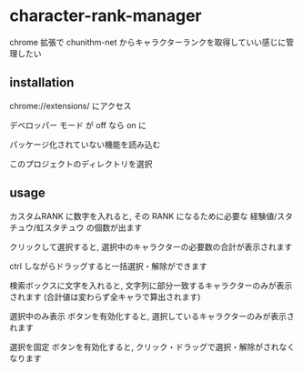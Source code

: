 # character-rank-manager
chrome 拡張で chunithm-net からキャラクターランクを取得していい感じに管理したい

## installation

chrome://extensions/ にアクセス

デベロッパー モード が off なら on に

パッケージ化されていない機能を読み込む

このプロジェクトのディレクトリを選択

## usage

カスタムRANK に数字を入れると, その RANK になるために必要な 経験値/スタチュウ/虹スタチュウ の個数が出ます

クリックして選択すると, 選択中のキャラクターの必要数の合計が表示されます

ctrl しながらドラッグすると一括選択・解除ができます

検索ボックスに文字を入れると, 文字列に部分一致するキャラクターのみが表示されます (合計値は変わらず全キャラで算出されます)

選択中のみ表示 ボタンを有効化すると, 選択しているキャラクターのみが表示されます

選択を固定 ボタンを有効化すると, クリック・ドラッグで選択・解除がされなくなります
